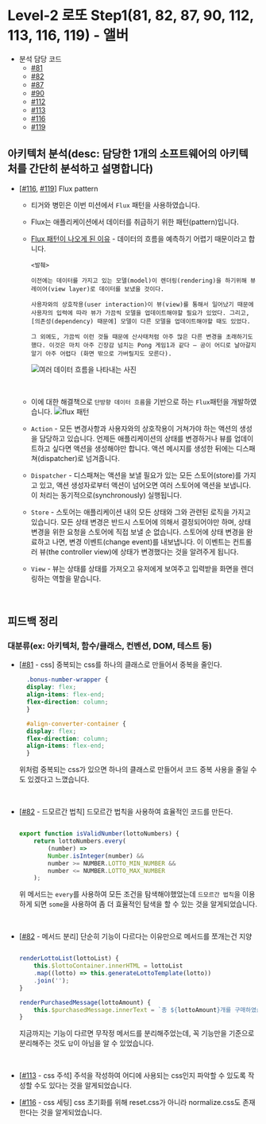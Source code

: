 # Level-2 로또 Step1(81, 82, 87, 90, 112, 113, 116, 119) - 앨버
- 분석 담당 코드
    - [#81](https://github.com/woowacourse/javascript-lotto/pull/81)
    - [#82](https://github.com/woowacourse/javascript-lotto/pull/82)
    - [#87](https://github.com/woowacourse/javascript-lotto/pull/87)
    - [#90](https://github.com/woowacourse/javascript-lotto/pull/90)
    - [#112](https://github.com/woowacourse/javascript-lotto/pull/112)
    - [#113](https://github.com/woowacourse/javascript-lotto/pull/113)
    - [#116](https://github.com/woowacourse/javascript-lotto/pull/116)
    - [#119](https://github.com/woowacourse/javascript-lotto/pull/119)



## 아키텍처 분석(desc: 담당한 1개의 소프트웨어의 아키텍처를 간단히 분석하고 설명합니다)
- [[#116](https://github.com/woowacourse/javascript-lotto/pull/116), [#119](https://github.com/woowacourse/javascript-lotto/pull/119)] Flux pattern
    - 티거와 병민은 이번 미션에서 `Flux` 패턴을 사용하였습니다. 
    - Flux는 애플리케이션에서 데이터를 취급하기 위한 패턴(pattern)입니다. 
    - [Flux 패턴이 나오게 된 이유](https://bestalign.github.io/translation/cartoon-guide-to-flux/#%EA%B7%BC%EB%B3%B8%EC%A0%81%EC%9D%B8-%EB%AC%B8%EC%A0%9C%EC%A0%90) - 데이터의 흐름을 예측하기 어렵기 때문이라고 합니다.
        ```
        <발췌>

        이전에는 데이터를 가지고 있는 모델(model)이 렌더링(rendering)을 하기위해 뷰 레이어(view layer)로 데이터를 보냈을 것이다.

        사용자와의 상호작용(user interaction)이 뷰(view)를 통해서 일어났기 때문에 사용자의 입력에 따라 뷰가 가끔씩 모델을 업데이트해야할 필요가 있었다. 그리고, [의존성(dependency) 때문에] 모델이 다른 모델을 업데이트해야할 때도 있었다.

        그 외에도, 가끔씩 이런 것들 때문에 산사태처럼 아주 많은 다른 변경을 초래하기도 했다. 이것은 마치 아주 긴장감 넘치는 Pong 게임1과 같다 — 공이 어디로 날아갈지 알기 아주 어렵다 (화면 밖으로 가버릴지도 모른다).
        ```

        ![여러 데이터 흐름을 나타내는 사진](https://user-images.githubusercontent.com/64825713/156369229-88655af9-5f2d-47e3-9d47-bf6af1c7fdea.png)
    
    <br>
    
    - 이에 대한 해결책으로 `단방향 데이터 흐름`을 기반으로 하는 `Flux`패턴을 개발하였습니다. 
    ![flux 패턴](https://user-images.githubusercontent.com/64825713/156369470-6442c41b-8db9-487c-8034-306e0bd4f85e.png)

    - `Action` - 모든 변경사항과 사용자와의 상호작용이 거쳐가야 하는 액션의 생성을 담당하고 있습니다. 언제든 애플리케이션의 상태를 변경하거나 뷰를 업데이트하고 싶다면 액션을 생성해야만 합니다. 액션 메시지를 생성한 뒤에는 디스패쳐(dispatcher)로 넘겨줍니다.
    - `Dispatcher` - 디스패쳐는 액션을 보낼 필요가 있는 모든 스토어(store)를 가지고 있고, 액션 생성자로부터 액션이 넘어오면 여러 스토어에 액션을 보냅니다. 이 처리는 동기적으로(synchronously) 실행됩니다.
    - `Store` - 스토어는 애플리케이션 내의 모든 상태와 그와 관련된 로직을 가지고 있습니다. 모든 상태 변경은 반드시 스토어에 의해서 결정되어야만 하며, 상태 변경을 위한 요청을 스토어에 직접 보낼 순 없습니다. 스토어에 상태 변경을 완료하고 나면, 변경 이벤트(change event)를 내보냅니다. 이 이벤트는 컨트롤러 뷰(the controller view)에 상태가 변경했다는 것을 알려주게 됩니다.
    - `View` - 뷰는 상태를 상태를 가져오고 유저에게 보여주고 입력받을 화면을 렌더링하는 역할을 맡습니다.

<br>

## 피드백 정리
### 대분류(ex: 아키텍처, 함수/클래스, 컨벤션, DOM, 테스트 등)
- [[#81](https://github.com/woowacourse/javascript-lotto/pull/81#discussion_r814068248) - css] 중복되는 css를 하나의 클래스로 만들어서 중복을 줄인다.
  ```css
    .bonus-number-wrapper {
    display: flex;
    align-items: flex-end;
    flex-direction: column;
    }

    #align-converter-container {
    display: flex;
    flex-direction: column;
    align-items: flex-end;
    }
  ```
  
  위처럼 중복되는 css가 있으면 하나의 클래스로 만들어서 코드 중복 사용을 줄일 수도 있겠다고 느꼈습니다.

<br>

- [[#82](https://github.com/woowacourse/javascript-lotto/pull/82/files/b4f543c1072422b932f3a57e9e2cea989732fd01#r813912754) - 드모르간 법칙] 드모르간 법칙을 사용하여 효율적인 코드를 만든다.

    ```javascript

    export function isValidNumber(lottoNumbers) {
        return lottoNumbers.every(
            (number) =>
            Number.isInteger(number) &&
            number >= NUMBER.LOTTO_MIN_NUMBER &&
            number <= NUMBER.LOTTO_MAX_NUMBER
        );

    ```

    위 메서드는 `every`를 사용하여 모든 조건을 탐색해야했었는데 `드모르간 법칙`을 이용하게 되면 `some`을 사용하여 좀 더 효율적인 탐색을 할 수 있는 것을 알게되었습니다.

<br>

- [[#82](https://github.com/woowacourse/javascript-lotto/pull/82/files/b4f543c1072422b932f3a57e9e2cea989732fd01#r813916377) - 메서드 분리] 단순히 기능이 다르다는 이유만으로 메서드를 쪼개는건 지양

    ```javascript

    renderLottoList(lottoList) {
        this.$lottoContainer.innerHTML = lottoList
        .map((lotto) => this.generateLottoTemplate(lotto))
        .join('');
    } 

    renderPurchasedMessage(lottoAmount) {
        this.$purchasedMessage.innerText = `총 ${lottoAmount}개를 구매하였습니다.`;
    }

    ```

    지금까지는 기능이 다르면 무작정 메서드를 분리해주었는데, 꼭 기능만을 기준으로 분리해주는 것도 `답`이 아님을 알 수 있었습니다.

<br>


- [[#113](https://github.com/woowacourse/javascript-lotto/pull/113#discussion_r814420062) - css 주석] 주석을 작성하여 어디에 사용되는 css인지 파악할 수 있도록 작성할 수도 있다는 것을 알게되었습니다.

- [[#116](https://github.com/woowacourse/javascript-lotto/pull/116#discussion_r815274010) - css 세팅] css 초기화를 위해 reset.css가 아니라 normalize.css도 존재한다는 것을 알게되었습니다.


